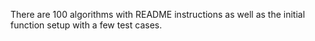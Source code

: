 <p>There are 100 algorithms with README instructions as well as the initial function setup with a few test cases.</p>
